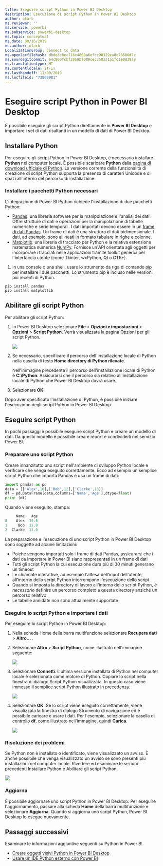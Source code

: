 ```yaml
---
title: Eseguire script Python in Power BI Desktop
description: Esecuzione di script Python in Power BI Desktop
author: otarb
ms.reviewer: ''
ms.service: powerbi
ms.subservice: powerbi-desktop
ms.topic: conceptual
ms.date: 08/16/2019
ms.author: otarb
LocalizationGroup: Connect to data
ms.openlocfilehash: dbde3abec716e4868a6efce98129ea8c76506d7e
ms.sourcegitcommit: 64c860fcbf2969bf089cec358331a1fc1e0d39a8
ms.translationtype: HT
ms.contentlocale: it-IT
ms.lasthandoff: 11/09/2019
ms.locfileid: "73865981"
---
```

# <a name="run-python-scripts-in-power-bi-desktop"></a>Eseguire script Python in Power BI Desktop

È possibile eseguire gli script Python direttamente in **Power BI Desktop** e importare i set di dati risultanti in un modello di dati di Power BI Desktop.

## <a name="install-python"></a>Installare Python

Per eseguire gli script Python in Power BI Desktop, è necessario installare **Python** nel computer locale. È possibile scaricare **Python** dalla [pagina di download ufficiale di Python](https://www.python.org/). La versione corrente della funzionalità di creazione di script Python supporta la presenza di caratteri Unicode e di spazi all'interno del percorso di installazione.

### <a name="install-required-python-packages"></a>Installare i pacchetti Python necessari

L'integrazione di Power BI Python richiede l'installazione di due pacchetti Python:

- [Pandas](https://pandas.pydata.org/): una libreria software per la manipolazione e l'analisi dei dati. Offre strutture di dati e operazioni per la manipolazione di tabelle numeriche e serie temporali. I dati importati devono essere in un [frame di dati Pandas](https://www.tutorialspoint.com/python_pandas/python_pandas_dataframe.htm). Un frame di dati è una struttura di dati bidimensionale. I dati, ad esempio, sono allineati in formato tabulare in righe e colonne.
- [Matplotlib](https://matplotlib.org/): una libreria di tracciato per Python e la relativa estensione matematica numerica [NumPy](https://www.numpy.org/). Fornisce un'API orientata agli oggetti per incorporare i tracciati nelle applicazioni tramite toolkit generici per l'interfaccia utente (come Tkinter, wxPython, Qt o GTK+).

1. In una console o una shell, usare lo strumento da riga di comando [pip](https://pip.pypa.io/en/stable/) per installare i due pacchetti. Lo strumento pip è incluso nelle versioni più recenti di Python.

```CMD
pip install pandas
pip install matplotlib
```

## <a name="enable-python-scripting"></a>Abilitare gli script Python

Per abilitare gli script Python:

1. In Power BI Desktop selezionare **File** > **Opzioni e impostazioni** > **Opzioni** > **Script Python**. Verrà visualizzata la pagina Opzioni per gli script Python.

   ![](media/desktop-python-scripts/python-scripts-7.png)

1. Se necessario, specificare il percorso dell'installazione locale di Python nella casella di testo **Home directory di Python rilevate**. 

   Nell'immagine precedente il percorso dell'installazione locale di Python è **C:\Python**. Assicurarsi che il percorso sia relativo all'installazione locale di Python che Power BI Desktop dovrà usare.

1. Selezionare **OK**.

Dopo aver specificato l'installazione di Python, è possibile iniziare l'esecuzione degli script Python in Power BI Desktop.

## <a name="run-python-scripts"></a>Eseguire script Python

In pochi passaggi è possibile eseguire script Python e creare un modello di dati. Da questo modello è possibile creare report e condividerli nel servizio Power BI.

### <a name="prepare-a-python-script"></a>Preparare uno script Python
Creare innanzitutto uno script nell'ambiente di sviluppo Python locale e verificare che venga eseguito correttamente. Ecco ad esempio un semplice script Python che importa Pandas e usa un frame di dati:

```python
import pandas as pd
data = [['Alex',10],['Bob',12],['Clarke',13]]
df = pd.DataFrame(data,columns=['Name','Age'],dtype=float)
print (df)
```
Quando viene eseguito, stampa:

```python
     Name   Age
0    Alex  10.0
1     Bob  12.0
2  Clarke  13.0
```

La preparazione e l'esecuzione di uno script Python in Power BI Desktop sono soggette ad alcune limitazioni:

* Poiché vengono importati solo i frame di dati Pandas, assicurarsi che i dati da importare in Power BI siano rappresentati in un frame di dati
* Tutti gli script Python la cui esecuzione dura più di 30 minuti generano un timeout
* Le chiamate interattive, ad esempio l'attesa dell'input dell'utente, all'interno dello script Python interrompono l'esecuzione dello script
* Quando si imposta la directory di lavoro all'interno dello script Python, *è necessario* definire un percorso completo a questa directory anziché un percorso relativo
* Le tabelle annidate non sono attualmente supportate 

### <a name="run-your-python-script-and-import-data"></a>Eseguire lo script Python e importare i dati

Per eseguire lo script Python in Power BI Desktop:

1. Nella scheda Home della barra multifunzione selezionare **Recupera dati** > **Altro...** .
   
1. Selezionare **Altro** > **Script Python**, come illustrato nell'immagine seguente:

   ![](media/desktop-python-scripts/python-scripts-1.png)
   
1. Selezionare **Connetti**. L'ultima versione installata di Python nel computer locale è selezionata come motore di Python. Copiare lo script nella finestra di dialogo Script Python visualizzata. In questo caso viene immesso il semplice script Python illustrato in precedenza.

   ![](media/desktop-python-scripts/python-scripts-6.png)

1. Selezionare **OK**. Se lo script viene eseguito correttamente, viene visualizzata la finestra di dialogo Strumento di navigazione ed è possibile caricare e usare i dati. Per l'esempio, selezionare la casella di controllo **df**, come illustrato nell'immagine, quindi **Carica**.

   ![](media/desktop-python-scripts/python-scripts-5.png) 

### <a name="troubleshooting"></a>Risoluzione dei problemi

Se Python non è installato o identificato, viene visualizzato un avviso. È anche possibile che venga visualizzato un avviso se sono presenti più installazioni nel computer locale. Rivedere ed esaminare le sezioni precedenti Installare Python e Abilitare gli script Python.

![](media/desktop-python-scripts/python-scripts-3.png)

### <a name="refresh"></a>Aggiorna

È possibile aggiornare uno script Python in Power BI Desktop. Per eseguire l'aggiornamento, passare alla scheda **Home** della barra multifunzione e selezionare **Aggiorna**. Quando si aggiorna uno script Python, Power BI Desktop lo esegue nuovamente.

## <a name="next-steps"></a>Passaggi successivi

Esaminare le informazioni aggiuntive seguenti su Python in Power BI.

* [Creare oggetti visivi Python in Power BI Desktop](desktop-python-visuals.md)
* [Usare un IDE Python esterno con Power BI](desktop-python-ide.md)
